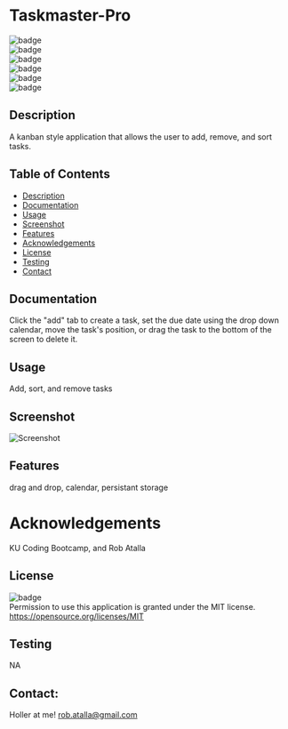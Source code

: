 # Taskmaster-Pro

  ![badge](https://img.shields.io/github/languages/top/ratalla816/taskmaster-pro)
  <br> 
  ![badge](https://img.shields.io/github/languages/count/ratalla816/taskmaster-pro)
  <br>
  ![badge](https://img.shields.io/github/issues/ratalla816/taskmaster-pro)
  <br>
  ![badge](https://img.shields.io/github/issues-closed/ratalla816/taskmaster-pro)
  <br>
  ![badge](https://img.shields.io/github/last-commit/ratalla816/taskmaster-pro)
  <br>
  ![badge](https://img.shields.io/badge/license-MIT-important)
  
  ## Description
  
   A kanban style application that allows the user to add, remove, and sort tasks. 
 
  ## Table of Contents
  - [Description](#description)
  - [Documentation](#documentation)
  - [Usage](#usage)
  - [Screenshot](#screenshot)
  - [Features](#features)
  - [Acknowledgements](#acknowledgements)
  - [License](#license)
  - [Testing](#testing)
  - [Contact](#contact)

  ## Documentation
  Click the "add" tab to create a task, set the due date using the drop down calendar, move the task's position, or drag the task to the bottom of the screen to delete it. 
 
  ## Usage
  Add, sort, and remove tasks

  ## Screenshot
  ![Screenshot](.assets/images/screenshot.jpg)

  ## Features
  drag and drop, calendar, persistant storage
  
  # Acknowledgements
  KU Coding Bootcamp, and Rob Atalla
    
  ## License
  ![badge](https://img.shields.io/badge/license-MIT-important)
  <br>
  Permission to use this application is granted under the MIT license. <https://opensource.org/licenses/MIT>


  ## Testing
  NA

  ## Contact:
  Holler at me! <a href="mailto:rob.atalla@gmail.com">rob.atalla@gmail.com</a>